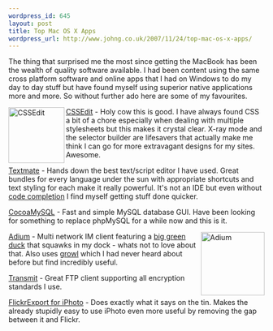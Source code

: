 ```yaml
--- 
wordpress_id: 645
layout: post
title: Top Mac OS X Apps
wordpress_url: http://www.johng.co.uk/2007/11/24/top-mac-os-x-apps/
---
```


The thing that surprised me the most since getting the MacBook has been the wealth of quality software available. I had been content using the same cross platform software and online apps that I had on Windows to do my day to day stuff but have found myself using superior native applications more and more. So without further ado here are some of my favourites. 

<img src="http://www.johng.co.uk/wp-content/uploads/2007/11/cssedit.png" alt="CSSEdit" align="left" height="110" width="110" />

[CSSEdit][1] - Holy cow this is good. I have always found CSS a bit of a chore especially when dealing with multiple stylesheets but this makes it crystal clear. X-ray mode and the selector builder are lifesavers that actually make me think I can go for more extravagant designs for my sites. Awesome. 

[Textmate][2] - Hands down the best text/script editor I have used. Great bundles for every language under the sun with appropriate shortcuts and text styling for each make it really powerful. It's not an IDE but even without [code completion][3] I find myself getting stuff done quicker. 

[CocoaMySQL][4] - Fast and simple MySQL database GUI. Have been looking for something to replace phpMySQL for a while now and this is it. 

<img src="http://www.johng.co.uk/wp-content/uploads/2007/11/adium.png" alt="Adium" align="right" height="125" width="125" />

[Adium][5] - Multi network IM client featuring a [big green duck][6] that squawks in my dock - whats not to love about that. Also uses [growl][7] which I had never heard about before but find incredibly useful. 

[Transmit][8] - Great FTP client supporting all encryption standards I use. 

[FlickrExport for iPhoto][9] - Does exactly what it says on the tin. Makes the already stupidly easy to use iPhoto even more useful by removing the gap between it and Flickr.

 [1]: http://macrabbit.com/cssedit/
 [2]: http://macromates.com/
 [3]: http://en.wikipedia.org/wiki/Code_completion
 [4]: http://cocoamysql.sourceforge.net/
 [5]: http://www.adiumx.com/
 [6]: http://www.adiumx.com/images/logo.png
 [7]: http://growl.info/
 [8]: http://www.panic.com/transmit/
 [9]: http://connectedflow.com/flickrexport/iphoto/

